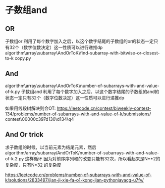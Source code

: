 # 子数组and


## OR
子数组or 利用了每个数字加入之后，以这个数字结尾的子数组的or的状态一定只有32个（数字位数决定）这一性质可以进行递推dp
algorithm\array\subarray\AndOrToK\find-subarray-with-bitwise-or-closest-to-k copy.py

## And
algorithm\array\subarray\AndOrToK\number-of-subarrays-with-and-value-of-k.py
子数组and 利用了每个数字加入之后，以这个数字结尾的子数组的and的状态一定只有32个（数字位数决定）这一性质可以进行递推dp

如果用线段树解决则会OT: 
https://leetcode.cn/contest/biweekly-contest-134/problems/number-of-subarrays-with-and-value-of-k/submissions/
contest\00000c397d130\d134\q4


## And Or trick

求子数组的时候，以当前元素为结尾元素，然后 algorithm/array/subarray/AndOrToK/number-of-subarrays-with-and-value-of-k.2.py 这样循环
因为对前序序列和的改变只能有32次，所以看起来是N**2的复杂度，只有N*32 的复杂度

https://leetcode.cn/problems/number-of-subarrays-with-and-value-of-k/solutions/2833497/jian-ji-xie-fa-o1-kong-jian-pythonjavacg-u7fv/



